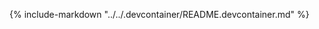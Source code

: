 <!-- markdownlint-disable MD041 -->

<!-- Include the content of README.md -->
{%
    include-markdown "../../.devcontainer/README.devcontainer.md"
%}
